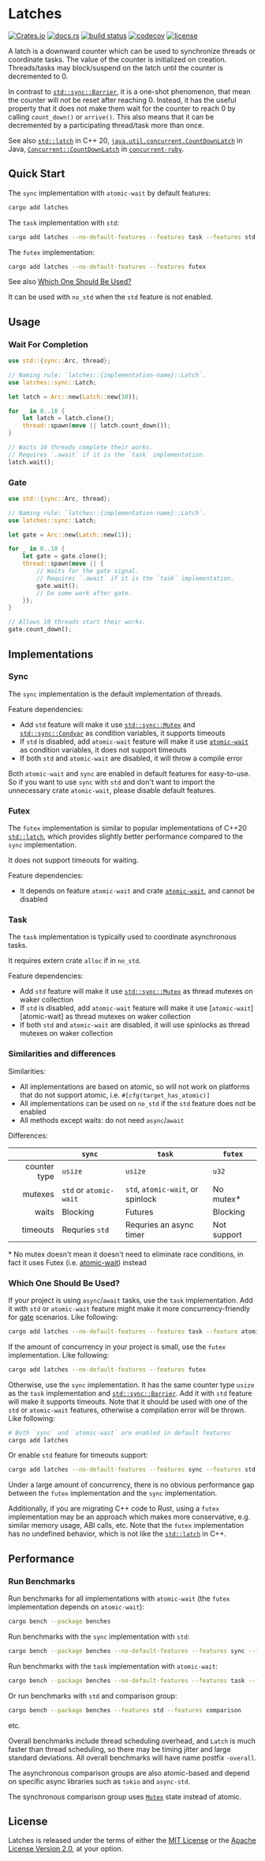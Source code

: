 # Latches

[![Crates.io](https://img.shields.io/crates/d/latches)](https://crates.io/crates/latches)
[![docs.rs](https://img.shields.io/docsrs/latches/latest)](https://docs.rs/latches)
[![build status](https://img.shields.io/github/actions/workflow/status/mirromutth/latches/tests.yml?style=flat-square&logo=github)](https://github.com/mirromutth/latches/actions/workflows/tests.yml)
[![codecov](https://codecov.io/github/mirromutth/latches/graph/badge.svg?token=0F0XY09UVG)](https://codecov.io/github/mirromutth/latches)
[![license](https://img.shields.io/badge/license-Apache--2.0_OR_MIT-blue?style=flat-square)](#license)

A latch is a downward counter which can be used to synchronize threads or coordinate tasks. The value of the counter is initialized on creation. Threads/tasks may block/suspend on the latch until the counter is decremented to 0.

In contrast to [`std::sync::Barrier`][std-barrier], it is a one-shot phenomenon, that mean the counter will not be reset after reaching 0. Instead, it has the useful property that it does not make them wait for the counter to reach 0 by calling `count_down()` or `arrive()`. This also means that it can be decremented by a participating thread/task more than once.

See also [`std::latch`][cpp-latch] in C++ 20, [`java.util.concurrent.CountDownLatch`][java-latch] in Java, [`Concurrent::CountDownLatch`][ruby-latch] in [`concurrent-ruby`][concurrent-ruby].

## Quick Start

The `sync` implementation with `atomic-wait` by default features:

```sh
cargo add latches
```

The `task` implementation with `std`:

```sh
cargo add latches --no-default-features --features task --features std
```

The `futex` implementation:

```sh
cargo add latches --no-default-features --features futex
```

See also [Which One Should Be Used?](#which-one-should-be-used)

It can be used with `no_std` when the `std` feature is not enabled.

## Usage

### Wait For Completion

```rust
use std::{sync::Arc, thread};

// Naming rule: `latches::{implementation-name}::Latch`.
use latches::sync::Latch;

let latch = Arc::new(Latch::new(10));

for _ in 0..10 {
    let latch = latch.clone();
    thread::spawn(move || latch.count_down());
}

// Waits 10 threads complete their works.
// Requires `.await` if it is the `task` implementation.
latch.wait();
```

### Gate

```rust
use std::{sync::Arc, thread};

// Naming rule: `latches::{implementation-name}::Latch`.
use latches::sync::Latch;

let gate = Arc::new(Latch::new(1));

for _ in 0..10 {
    let gate = gate.clone();
    thread::spawn(move || {
        // Waits for the gate signal.
        // Requires `.await` if it is the `task` implementation.
        gate.wait();
        // Do some work after gate.
    });
}

// Allows 10 threads start their works.
gate.count_down();
```

## Implementations

### Sync

The `sync` implementation is the default implementation of threads.

Feature dependencies:

- Add `std` feature will make it use [`std::sync::Mutex`][std-mutex] and [`std::sync::Condvar`][std-condvar] as condition variables, it supports timeouts
- If `std` is disabled, add `atomic-wait` feature will make it use [`atomic-wait`][repo-atomic-wait] as condition variables, it does not support timeouts
- If both `std` and `atomic-wait` are disabled, it will throw a compile error

Both `atomic-wait` and `sync` are enabled in default features for easy-to-use. So if you want to use `sync` with `std` and don't want to import the unnecessary crate `atomic-wait`, please disable default features.

### Futex

The `futex` implementation is similar to popular implementations of C++20 [`std::latch`][cpp-latch], which provides slightly better performance compared to the `sync` implementation.

It does not support timeouts for waiting.

Feature dependencies:

- It depends on feature `atomic-wait` and crate [`atomic-wait`][repo-atomic-wait], and cannot be disabled

### Task

The `task` implementation is typically used to coordinate asynchronous tasks.

It requires extern crate `alloc` if in `no_std`.

Feature dependencies:

- Add `std` feature will make it use [`std::sync::Mutex`][std-mutex] as thread mutexes on waker collection
- If `std` is disabled, add `atomic-wait` feature will make it use [`atomic-wait`][atomic-wait] as thread mutexes on waker collection
- If both `std` and `atomic-wait` are disabled, it will use spinlocks as thread mutexes on waker collection

### Similarities and differences

Similarities:

- All implementations are based on atomic, so will not work on platforms that do not support atomic, i.e. `#[cfg(target_has_atomic)]`
- All implementations can be used on `no_std` if the `std` feature does not be enabled
- All methods except waits: do not need `async`/`await`

Differences:

|              | `sync`                 | `task`                            | `futex`       |
|-------------:|------------------------|-----------------------------------|---------------|
| counter type | `usize`                | `usize`                           | `u32`         |
|      mutexes | `std` or `atomic-wait` | `std`, `atomic-wait`, or spinlock | No mutex\*    |
|        waits | Blocking               | Futures                           | Blocking      |
|     timeouts | Requries `std`         | Requries an async timer           | Not support   |

\* No mutex doesn't mean it doesn't need to eliminate race conditions, in fact it uses Futex (i.e. [atomic-wait][repo-atomic-wait]) instead

### Which One Should Be Used?

If your project is using `async`/`await` tasks, use the `task` implementation. Add it with `std` or `atomic-wait` feature might make it more concurrency-friendly for [gate](#gate) scenarios. Like following:

```sh
cargo add latches --no-default-features --features task --feature atomic-wait
```

If the amount of concurrency in your project is small, use the `futex` implementation. Like following:

```sh
cargo add latches --no-default-features --features futex
```

Otherwise, use the `sync` implementation. It has the same counter type `usize` as the `task` implementation and [`std::sync::Barrier`][std-barrier]. Add it with `std` feature will make it supports timeouts. Note that it should be used with one of the `std` or `atomic-wait` features, otherwise a compilation error will be thrown. Like following:

```sh
# Both `sync` and `atomic-wait` are enabled in default features
cargo add latches
```

Or enable `std` feature for timeouts support:

```sh
cargo add latches --no-default-features --features sync --features std
```

Under a large amount of concurrency, there is no obvious performance gap between the `futex` implementation and the `sync` implementation.

Additionally, if you are migrating C++ code to Rust, using a `futex` implementation may be an approach which makes more conservative, e.g. similar memory usage, ABI calls, etc. Note that the `futex` implementation has no undefined behavior, which is not like the [`std::latch`][cpp-latch] in C++.

## Performance

### Run Benchmarks

Run benchmarks for all implementations with `atomic-wait` (the `futex` implementation depends on `atomic-wait`):

```sh
cargo bench --package benches
```

Run benchmarks with the `sync` implementation with `std`:

```sh
cargo bench --package benches --no-default-features --features sync --features std
```

Run benchmarks with the `task` implementation with `atomic-wait`:

```sh
cargo bench --package benches --no-default-features --features task --features atomic-wait
```

Or run benchmarks with `std` and comparison group:

```sh
cargo bench --package benches --features std --features comparison
```

etc.

Overall benchmarks include thread scheduling overhead, and `Latch` is much faster than thread scheduling, so there may be timing jitter and large standard deviations. All overall benchmarks will have name postfix `-overall`.

The asynchronous comparison groups are also atomic-based and depend on specific async libraries such as `tokio` and `async-std`.

The synchronous comparison group uses [`Mutex`][std-mutex] state instead of atomic.

## License

Latches is released under the terms of either the [MIT License][mit-license] or the [Apache License Version 2.0][apache-license], at your option.

[cpp-latch]: https://en.cppreference.com/w/cpp/thread/latch
[java-latch]: https://docs.oracle.com/en/java/javase/21/docs/api/java.base/java/util/concurrent/CountDownLatch.html
[ruby-latch]: https://www.rubydoc.info/gems/concurrent-ruby/Concurrent/CountDownLatch
[concurrent-ruby]: https://github.com/ruby-concurrency/concurrent-ruby
[std-barrier]: https://doc.rust-lang.org/std/sync/struct.Barrier.html
[std-mutex]: https://doc.rust-lang.org/std/sync/struct.Mutex.html
[std-condvar]: https://doc.rust-lang.org/std/sync/struct.Condvar.html
[repo-atomic-wait]: https://github.com/m-ou-se/atomic-wait
[mit-license]: https://mit-license.org
[apache-license]: https://www.apache.org/licenses/LICENSE-2.0
